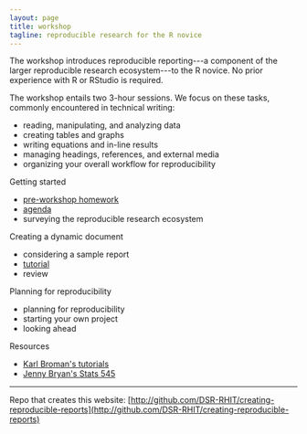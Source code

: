 ```yaml
---
layout: page
title: workshop
tagline: reproducible research for the R novice
---
```


The workshop introduces reproducible reporting---a component of the  larger reproducible research ecosystem---to the R novice. No prior experience with R or RStudio is required. 

The workshop entails two 3-hour sessions. We focus on these tasks, commonly encountered in technical writing:

- reading, manipulating, and analyzing data 
- creating tables and graphs 
- writing equations and in-line results 
- managing headings, references, and external media 
- organizing your overall workflow for reproducibility 

Getting started

- [pre-workshop homework](pages/pre-workshop-hw.html) 
- [agenda](print-pages/agenda.pdf) 
- surveying the reproducible research ecosystem 

Creating a dynamic document 

- considering a sample report 
- [tutorial](pages/tutorial.html)
- review 

Planning for reproducibility 

- planning for reproducibility 
- starting your own project 
- looking ahead 

Resources 

- [Karl Broman's tutorials](http://kbroman.org/pages/tutorials.html) 
- [Jenny Bryan's Stats 545](http://stat545.com/) 


---

Repo that creates this website: [http://github.com/DSR-RHIT/creating-reproducible-reports](http://github.com/DSR-RHIT/creating-reproducible-reports) 
